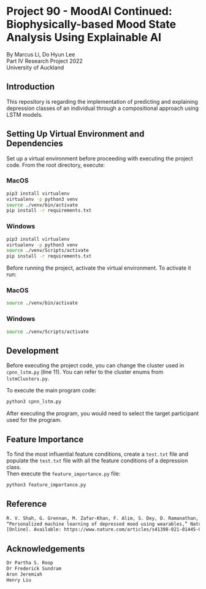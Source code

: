 # Project 90 - MoodAI Continued: Biophysically-based Mood State Analysis Using Explainable AI
By Marcus Li, Do Hyun Lee</br>
Part IV Research Project 2022</br>
University of Auckland

## Introduction
This repository is regarding the implementation of predicting and explaining depression classes of an individual through a compositional approach using LSTM models.

## Setting Up Virtual Environment and Dependencies

Set up a virtual environment before proceeding with executing the project code. From the root directory, execute:

### MacOS
```zsh
pip3 install virtualenv
virtualenv -p python3 venv
source ./venv/bin/activate
pip install -r requirements.txt
```
### Windows 
```zsh
pip3 install virtualenv
virtualenv -p python3 venv
source ./venv/Scripts/activate
pip install -r requirements.txt
```

Before running the project, activate the virtual environment. To activate it run:

### MacOS
````zsh
source ./venv/bin/activate
````

### Windows
````zsh
source ./venv/Scripts/activate
````

## Development
Before executing the project code, you can change the cluster used in `cpnn_lstm.py` (line 11). You can refer to the cluster enums from `lstmClusters.py`.

To execute the main program code:
````zsh
python3 cpnn_lstm.py
````

After executing the program, you would need to select the target participant used for the program.

## Feature Importance
To find the most influential feature conditions, create a `test.txt` file and populate the `test.txt` file with all the feature conditions of a depression class. </br>
Then execute the `feature_importance.py` file:
````zsh
python3 feature_importance.py
````

## Reference
````zsh
R. V. Shah, G. Grennan, M. Zafar-Khan, F. Alim, S. Dey, D. Ramanathan, and J. Mishra,
“Personalized machine learning of depressed mood using wearables,” Nature News, 09-Jun-2021.
[Online]. Available: https://www.nature.com/articles/s41398-021-01445-0.
````

## Acknowledgements
````zsh
Dr Partha S. Roop
Dr Frederick Sundram
Aron Jeremiah
Henry Liu
````
